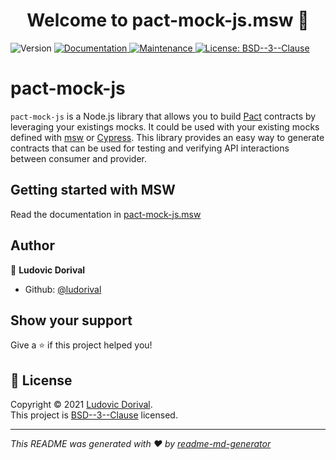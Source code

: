 <h1 align="center">Welcome to pact-mock-js.msw 👋</h1>
<p>
  <img alt="Version" src="https://img.shields.io/github/v/release/ludorival/pact-mock-js/msw" />
  <a href="https://github.com/ludorival/pact-mock-js/msw#readme" target="_blank">
    <img alt="Documentation" src="https://img.shields.io/badge/documentation-yes-brightgreen.svg" />
  </a>
  <a href="https://github.com/ludorival/pact-mock-js/msw/graphs/commit-activity" target="_blank">
    <img alt="Maintenance" src="https://img.shields.io/badge/Maintained%3F-yes-green.svg" />
  </a>
  <a href="https://github.com/ludorival/pact-mock-js/msw/blob/master/LICENSE" target="_blank">
    <img alt="License: BSD--3--Clause" src="https://img.shields.io/github/license/ludorival/pact-mock-js/msw" />
  </a>
</p>

# pact-mock-js

`pact-mock-js` is a Node.js library that allows you to build [Pact](https://docs.pact.io/) contracts by leveraging your existings mocks. It could be used with your existing mocks defined with [msw](https://mswjs.io/) or [Cypress](https://www.cypress.io/). This library provides an easy way to generate contracts that can be used for testing and verifying API interactions between consumer and provider.

## Getting started with MSW

Read the documentation in [pact-mock-js.msw](./packages/msw/README.md)

## Author

👤 **Ludovic Dorival**

- Github: [@ludorival](https://github.com/ludorival)

## Show your support

Give a ⭐️ if this project helped you!

## 📝 License

Copyright © 2021 [Ludovic Dorival](https://github.com/ludorival).<br />
This project is [BSD--3--Clause](https://github.com/ludorival/pact-mock-js/msw/blob/master/LICENSE) licensed.

---

_This README was generated with ❤️ by [readme-md-generator](https://github.com/kefranabg/readme-md-generator)_
